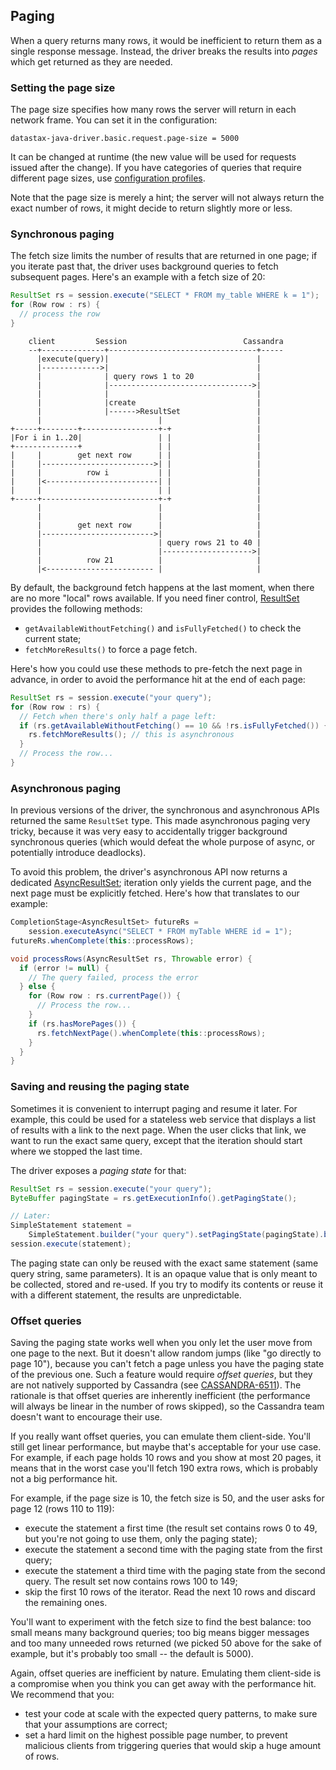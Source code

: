 ## Paging

When a query returns many rows, it would be inefficient to return them as a single response message.
Instead, the driver breaks the results into *pages* which get returned as they are needed.


### Setting the page size

The page size specifies how many rows the server will return in each network frame. You can set it
in the configuration:

```
datastax-java-driver.basic.request.page-size = 5000
```

It can be changed at runtime (the new value will be used for requests issued after the change). If
you have categories of queries that require different page sizes, use
[configuration profiles](../configuration#profiles).

Note that the page size is merely a hint; the server will not always return the exact number of
rows, it might decide to return slightly more or less.


### Synchronous paging

The fetch size limits the number of results that are returned in one page; if you iterate past that,
the driver uses background queries to fetch subsequent pages. Here's an example with a fetch size of
20:

```java
ResultSet rs = session.execute("SELECT * FROM my_table WHERE k = 1");
for (Row row : rs) {
  // process the row
}
```

```ditaa
    client         Session                          Cassandra
    --+--------------+---------------------------------+-----
      |execute(query)|                                 |
      |------------->|                                 |
      |              | query rows 1 to 20              |
      |              |-------------------------------->|
      |              |                                 |
      |              |create                           |
      |              |------>ResultSet                 |
      |                          |                     |
+-----+--------+-----------------+-+                   |
|For i in 1..20|                 | |                   |
+--------------+                 | |                   |
|     |        get next row      | |                   |
|     |------------------------->| |                   |
|     |          row i           | |                   |
|     |<-------------------------| |                   |
|     |                          | |                   |
+-----+--------------------------+-+                   |
      |                          |                     |
      |                          |                     |
      |        get next row      |                     |
      |------------------------->|                     |
      |                          | query rows 21 to 40 |
      |                          |-------------------->|
      |          row 21          |                     |
      |<------------------------ |                     |
```

By default, the background fetch happens at the last moment, when there are no more "local" rows
available. If you need finer control, [ResultSet] provides the following methods:

* `getAvailableWithoutFetching()` and `isFullyFetched()` to check the current state;
* `fetchMoreResults()` to force a page fetch.

Here's how you could use these methods to pre-fetch the next page in advance, in order to avoid the
performance hit at the end of each page:

```java
ResultSet rs = session.execute("your query");
for (Row row : rs) {
  // Fetch when there's only half a page left:
  if (rs.getAvailableWithoutFetching() == 10 && !rs.isFullyFetched()) {
    rs.fetchMoreResults(); // this is asynchronous
  }
  // Process the row...
}
```


### Asynchronous paging

In previous versions of the driver, the synchronous and asynchronous APIs returned the same
`ResultSet` type. This made asynchronous paging very tricky, because it was very easy to
accidentally trigger background synchronous queries (which would defeat the whole purpose of async,
or potentially introduce deadlocks).

To avoid this problem, the driver's asynchronous API now returns a dedicated [AsyncResultSet];
iteration only yields the current page, and the next page must be explicitly fetched. Here's how
that translates to our example:

```java
CompletionStage<AsyncResultSet> futureRs =
    session.executeAsync("SELECT * FROM myTable WHERE id = 1");
futureRs.whenComplete(this::processRows);

void processRows(AsyncResultSet rs, Throwable error) {
  if (error != null) {
    // The query failed, process the error
  } else {
    for (Row row : rs.currentPage()) {
      // Process the row...
    }
    if (rs.hasMorePages()) {
      rs.fetchNextPage().whenComplete(this::processRows);
    }
  }
}
```


### Saving and reusing the paging state

Sometimes it is convenient to interrupt paging and resume it later. For example, this could be
used for a stateless web service that displays a list of results with a link to the next page. When
the user clicks that link, we want to run the exact same query, except that the iteration should
start where we stopped the last time.

The driver exposes a *paging state* for that:

```java
ResultSet rs = session.execute("your query");
ByteBuffer pagingState = rs.getExecutionInfo().getPagingState();

// Later:
SimpleStatement statement =
    SimpleStatement.builder("your query").setPagingState(pagingState).build();
session.execute(statement);
```

The paging state can only be reused with the exact same statement (same query string, same
parameters). It is an opaque value that is only meant to be collected, stored and re-used. If you
try to modify its contents or reuse it with a different statement, the results are unpredictable.


### Offset queries

Saving the paging state works well when you only let the user move from one page to the next. But it
doesn't allow random jumps (like "go directly to page 10"), because you can't fetch a page unless
you have the paging state of the previous one. Such a feature would require *offset queries*, but
they are not natively supported by Cassandra (see
[CASSANDRA-6511](https://issues.apache.org/jira/browse/CASSANDRA-6511)). The rationale is that
offset queries are inherently inefficient (the performance will always be linear in the number of
rows skipped), so the Cassandra team doesn't want to encourage their use.

If you really want offset queries, you can emulate them client-side. You'll still get linear
performance, but maybe that's acceptable for your use case. For example, if each page holds 10 rows
and you show at most 20 pages, it means that in the worst case you'll fetch 190 extra rows, which is
probably not a big performance hit.

For example, if the page size is 10, the fetch size is 50, and the user asks for page 12 (rows 110
to 119):

* execute the statement a first time (the result set contains rows 0 to 49, but you're not going to
  use them, only the paging state);
* execute the statement a second time with the paging state from the first query;
* execute the statement a third time with the paging state from the second query. The result set now
  contains rows 100 to 149;
* skip the first 10 rows of the iterator. Read the next 10 rows and discard the remaining ones.

You'll want to experiment with the fetch size to find the best balance: too small means many
background queries; too big means bigger messages and too many unneeded rows returned (we picked 50
above for the sake of example, but it's probably too small -- the default is 5000).

Again, offset queries are inefficient by nature. Emulating them client-side is a compromise when you
think you can get away with the performance hit. We recommend that you:

* test your code at scale with the expected query patterns, to make sure that your assumptions are
  correct;
* set a hard limit on the highest possible page number, to prevent malicious clients from triggering
  queries that would skip a huge amount of rows.

[ResultSet]:         http://docs.datastax.com/en/drivers/java/4.0/com/datastax/oss/driver/api/core/cql/ResultSet.html
[AsyncResultSet]:    http://docs.datastax.com/en/drivers/java/4.0/com/datastax/oss/driver/api/core/cql/AsyncResultSet.html
